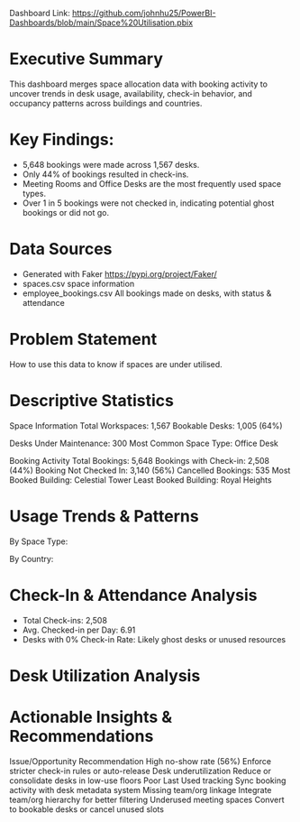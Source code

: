 Dashboard Link: https://github.com/johnhu25/PowerBI-Dashboards/blob/main/Space%20Utilisation.pbix

# Executive Summary

This dashboard merges space allocation data with booking activity to uncover trends in desk usage, availability, check-in behavior, and occupancy patterns across buildings and countries.

# Key Findings:
- 5,648 bookings were made across 1,567 desks.
- Only 44% of bookings resulted in check-ins.
- Meeting Rooms and Office Desks are the most frequently used space types.
- Over 1 in 5 bookings were not checked in, indicating potential ghost bookings or did not go.
    
# Data Sources
- Generated with Faker https://pypi.org/project/Faker/
- spaces.csv space information
- employee_bookings.csv All bookings made on desks, with status & attendance

# Problem Statement
How to use this data to know if spaces are under utilised.

# Descriptive Statistics
Space Information
Total Workspaces: 1,567
Bookable Desks: 1,005 (64%)

Desks Under Maintenance: 300
Most Common Space Type: Office Desk

Booking Activity 
Total Bookings: 5,648
Bookings with Check-in: 2,508 (44%)
Booking Not Checked In: 3,140 (56%)
Cancelled Bookings: 535
Most Booked Building: Celestial Tower
Least Booked Building: Royal Heights

# Usage Trends & Patterns
By Space Type:

By Country:

# Check-In & Attendance Analysis

- Total Check-ins: 2,508
- Avg. Checked-in per Day: 6.91
- Desks with 0% Check-in Rate: Likely ghost desks or unused resources


# Desk Utilization Analysis



# Actionable Insights & Recommendations
Issue/Opportunity	Recommendation
High no-show rate (56%)	Enforce stricter check-in rules or auto-release
Desk underutilization	Reduce or consolidate desks in low-use floors
Poor Last Used tracking	Sync booking activity with desk metadata system
Missing team/org linkage	Integrate team/org hierarchy for better filtering
Underused meeting spaces	Convert to bookable desks or cancel unused slots
